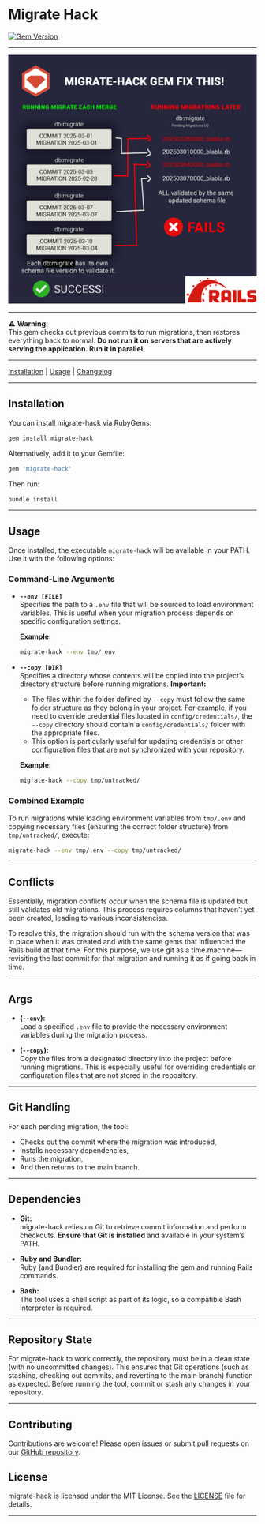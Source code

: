 # Migrate Hack

[![Gem Version](https://badge.fury.io/rb/migrate-hack.svg?icon=si%3Arubygems)](https://badge.fury.io/rb/migrate-hack)

---

<img src="public/img/explain.png" width="800" />

---
⚠️ **Warning:**  
This gem checks out previous commits to run migrations, then restores everything back to normal.
**Do not run it on servers that are actively serving the application. Run it in parallel.**

---

[Installation](#installation) | [Usage](#usage) | [Changelog](CHANGELOG.md)

---

## Installation

You can install migrate-hack via RubyGems:

```bash
gem install migrate-hack
```

Alternatively, add it to your Gemfile:

```ruby
gem 'migrate-hack'
```

Then run:

```bash
bundle install
```

---

## Usage

Once installed, the executable `migrate-hack` will be available in your PATH. Use it with the following options:

### Command-Line Arguments

- **`--env [FILE]`**  
  Specifies the path to a `.env` file that will be sourced to load environment variables. This is useful when your migration process depends on specific configuration settings.

  **Example:**
  ```bash
  migrate-hack --env tmp/.env
  ```

- **`--copy [DIR]`**  
  Specifies a directory whose contents will be copied into the project’s directory structure before running migrations. **Important:**  
  - The files within the folder defined by `--copy` must follow the same folder structure as they belong in your project. For example, if you need to override credential files located in `config/credentials/`, the `--copy` directory should contain a `config/credentials/` folder with the appropriate files.
  - This option is particularly useful for updating credentials or other configuration files that are not synchronized with your repository.

  **Example:**
  ```bash
  migrate-hack --copy tmp/untracked/
  ```

### Combined Example

To run migrations while loading environment variables from `tmp/.env` and copying necessary files (ensuring the correct folder structure) from `tmp/untracked/`, execute:

```bash
migrate-hack --env tmp/.env --copy tmp/untracked/
```

---

## Conflicts

Essentially, migration conflicts occur when the schema file is updated but still validates old migrations. This process requires columns that haven’t yet been created, leading to various inconsistencies.

To resolve this, the migration should run with the schema version that was in place when it was created and with the same gems that influenced the Rails build at that time. For this purpose, we use git as a time machine—revisiting the last commit for that migration and running it as if going back in time.

---

## Args

- **(`--env`):**  
  Load a specified `.env` file to provide the necessary environment variables during the migration process.

- **(`--copy`):**  
  Copy the files from a designated directory into the project before running migrations. This is especially useful for overriding credentials or configuration files that are not stored in the repository.

---

## Git Handling
  For each pending migration, the tool:
  - Checks out the commit where the migration was introduced,
  - Installs necessary dependencies,
  - Runs the migration,
  - And then returns to the main branch.

---

## Dependencies

- **Git:**  
  migrate-hack relies on Git to retrieve commit information and perform checkouts. **Ensure that Git is installed** and available in your system’s PATH.

- **Ruby and Bundler:**  
  Ruby (and Bundler) are required for installing the gem and running Rails commands.

- **Bash:**  
  The tool uses a shell script as part of its logic, so a compatible Bash interpreter is required.

---

## Repository State

For migrate-hack to work correctly, the repository must be in a clean state (with no uncommitted changes). This ensures that Git operations (such as stashing, checking out commits, and reverting to the main branch) function as expected. Before running the tool, commit or stash any changes in your repository.

---

## Contributing

Contributions are welcome! Please open issues or submit pull requests on our [GitHub repository](https://github.com/omelao/migrate-hack).

## License

migrate-hack is licensed under the MIT License. See the [LICENSE](LICENSE) file for details.

---

